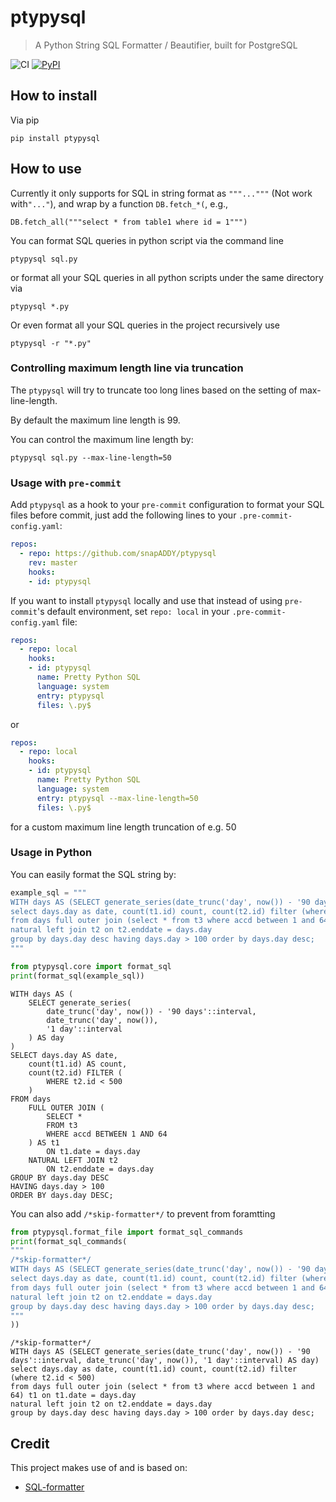 # ptypysql
> A Python String SQL Formatter / Beautifier, built for PostgreSQL


![CI](https://github.com/snapADDY/ptypysql/workflows/CI/badge.svg) [![PyPI](https://img.shields.io/pypi/v/ptypysql?color=yellow&label=pypi%20version)](https://pypi.org/project/ptypysql/#description)

## How to install

Via pip

`pip install ptypysql`

## How to use

Currently it only supports for SQL in string format as `"""..."""` (Not work with`"..."`), and wrap by a function `DB.fetch_*(`, e.g.,

`DB.fetch_all("""select * from table1 where id = 1""")`

You can format SQL queries in python script via the command line

`ptypysql sql.py`

or format all your SQL queries in all python scripts under the same directory via

`ptypysql *.py`

Or even format all your SQL queries in the project recursively use

`ptypysql -r "*.py"`

### Controlling maximum length line via truncation

The `ptypysql` will try to truncate too long lines based on the setting of max-line-length.

By default the maximum line length is 99.

You can control the maximum line length by:

`ptypysql sql.py --max-line-length=50`

### Usage with `pre-commit`

Add `ptypysql` as a hook to your `pre-commit` configuration to format your SQL files before commit, just add the following lines to your `.pre-commit-config.yaml`:

```yaml
repos:
  - repo: https://github.com/snapADDY/ptypysql
    rev: master
    hooks:
    - id: ptypysql
```

If you want to install `ptypysql` locally and use that instead of using `pre-commit`'s default environment, set `repo: local` in your `.pre-commit-config.yaml` file:

```yaml
repos:
  - repo: local
    hooks:
    - id: ptypysql
      name: Pretty Python SQL
      language: system
      entry: ptypysql
      files: \.py$
```

or

```yaml
repos:
  - repo: local
    hooks:
    - id: ptypysql
      name: Pretty Python SQL
      language: system
      entry: ptypysql --max-line-length=50
      files: \.py$
```

for a custom maximum line length truncation of e.g. 50

### Usage in Python

You can easily format the SQL string by:

```python
example_sql = """
WITH days AS (SELECT generate_series(date_trunc('day', now()) - '90 days'::interval, date_trunc('day', now()), '1 day'::interval) AS day)
select days.day as date, count(t1.id) count, count(t2.id) filter (where t2.id < 500)
from days full outer join (select * from t3 where accd between 1 and 64) t1 on t1.date = days.day
natural left join t2 on t2.enddate = days.day
group by days.day desc having days.day > 100 order by days.day desc;
"""
```

```python
from ptypysql.core import format_sql
print(format_sql(example_sql))
```

    WITH days AS (
        SELECT generate_series(
            date_trunc('day', now()) - '90 days'::interval,
            date_trunc('day', now()),
            '1 day'::interval
        ) AS day
    )
    SELECT days.day AS date,
        count(t1.id) AS count,
        count(t2.id) FILTER (
            WHERE t2.id < 500
        )
    FROM days
        FULL OUTER JOIN (
            SELECT *
            FROM t3
            WHERE accd BETWEEN 1 AND 64
        ) AS t1
            ON t1.date = days.day
        NATURAL LEFT JOIN t2
            ON t2.enddate = days.day
    GROUP BY days.day DESC
    HAVING days.day > 100
    ORDER BY days.day DESC;


You can also add `/*skip-formatter*/` to prevent from foramtting

```python
from ptypysql.format_file import format_sql_commands
print(format_sql_commands(
"""
/*skip-formatter*/
WITH days AS (SELECT generate_series(date_trunc('day', now()) - '90 days'::interval, date_trunc('day', now()), '1 day'::interval) AS day)
select days.day as date, count(t1.id) count, count(t2.id) filter (where t2.id < 500) 
from days full outer join (select * from t3 where accd between 1 and 64) t1 on t1.date = days.day
natural left join t2 on t2.enddate = days.day
group by days.day desc having days.day > 100 order by days.day desc;
"""
))
```

    /*skip-formatter*/
    WITH days AS (SELECT generate_series(date_trunc('day', now()) - '90 days'::interval, date_trunc('day', now()), '1 day'::interval) AS day)
    select days.day as date, count(t1.id) count, count(t2.id) filter (where t2.id < 500) 
    from days full outer join (select * from t3 where accd between 1 and 64) t1 on t1.date = days.day
    natural left join t2 on t2.enddate = days.day
    group by days.day desc having days.day > 100 order by days.day desc;
    


## Credit

This project makes use of and is based on:

- [SQL-formatter](https://github.com/PabloRMira/sql_formatter)
